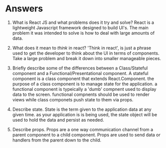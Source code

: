 # Answers

1.  What is React JS and what problems does it try and solve?
        React is a lightweight Javascript framework designed to build UI's. The main problem it was intended to solve is how to deal with large amounts of data.

1.  What does it mean to _think_ in react?
        'Think in react', is just a phrase used to get the developer to think about the UI in terms of components. Take a large problem and break it down into smaller manageable pieces.

1.  Briefly describe some of the differences between a Class/Stateful component and a Functional/Presentational component.
        A stateful component is a class component that extends React.Component. the purpose of a class component is to manage state for the application. a functional component is typeically a 'dumb' compnent used to display data to the screen. functional compnents should be used to render views while class componets push state to them via props. 

1.  Describe state.
        State is the term given to the application data at any given time. as your application is is being used, the state object will be used to hold the data and persist as needed. 

1.  Describe props.
        Props are a one way communication channel from a parent component to a child component. Props are used to send data or handlers from the parent down to the child.



